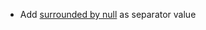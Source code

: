* Add [surrounded by null](snippets/snippets-manipulation#multiple-surrounded-by) as separator value 
